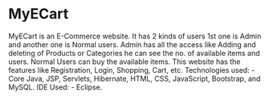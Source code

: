 # MyECart

MyECart is an E-Commerce website.
It has 2 kinds of users 1st one is Admin and another one is Normal users.
Admin has all the access like Adding and deleting of Products or Categories he can see the no. of available items and users.
Normal Users can buy the available items.
This website has the features like Registration, Login, Shopping, Cart, etc.
Technologies used: - Core Java, JSP, Servlets, Hibernate, HTML, CSS, JavaScript, Bootstrap, and MySQL.
IDE Used: - Eclipse.
